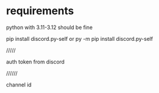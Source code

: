 # requirements 

python with 3.11-3.12 should be fine

pip install discord.py-self
or
py -m pip install discord.py-self

/////

auth token from discord

//////

channel id



